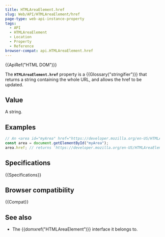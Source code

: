 ```yaml
---
title: HTMLAreaElement.href
slug: Web/API/HTMLAreaElement/href
page-type: web-api-instance-property
tags:
  - API
  - HTMLAreaElement
  - Location
  - Property
  - Reference
browser-compat: api.HTMLAreaElement.href
---
```


{{ApiRef("HTML DOM")}}

The **`HTMLAreaElement.href`** property is a
{{Glossary("stringifier")}} that returns a string containing the whole URL, and allows
the href to be updated.

## Value

A string.

## Examples

```js
// An <area id="myArea" href="https://developer.mozilla.org/en-US/HTMLAreaElement"> element is in the document
const area = document.getElementById("myArea");
area.href; // returns 'https://developer.mozilla.org/en-US/HTMLAreaElement'
```

## Specifications

{{Specifications}}

## Browser compatibility

{{Compat}}

## See also

- The {{domxref("HTMLAreaElement")}} interface it belongs to.
